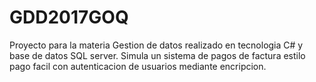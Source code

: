 # GDD2017GOQ
Proyecto para la materia Gestion de datos realizado en tecnologia C# y base de datos SQL server. Simula un sistema de pagos de factura estilo pago facil con autenticacion de usuarios mediante encripcion.
